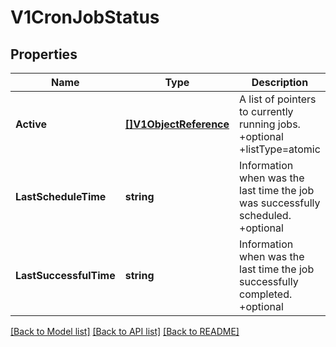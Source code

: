 # V1CronJobStatus

## Properties
Name | Type | Description | Notes
------------ | ------------- | ------------- | -------------
**Active** | [**[]V1ObjectReference**](v1.ObjectReference.md) | A list of pointers to currently running jobs. +optional +listType&#x3D;atomic | [optional] [default to null]
**LastScheduleTime** | **string** | Information when was the last time the job was successfully scheduled. +optional | [optional] [default to null]
**LastSuccessfulTime** | **string** | Information when was the last time the job successfully completed. +optional | [optional] [default to null]

[[Back to Model list]](../README.md#documentation-for-models) [[Back to API list]](../README.md#documentation-for-api-endpoints) [[Back to README]](../README.md)

